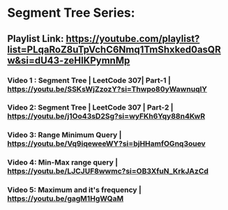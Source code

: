 # Segment Tree Series:

## Playlist Link: https://youtube.com/playlist?list=PLqaRoZ8uTpVchC6Nmq1TmShxked0asQRw&si=dU43-zeHIKPymnMp

### Video 1 : Segment Tree | LeetCode 307| Part-1 | https://youtu.be/SSKsWjZzozY?si=Thwpo80yWawnuqIY


### Video 2: Segment Tree | LeetCode 307 | Part-2 | https://youtu.be/j1Oo43sD2Sg?si=wyFKh6Yqy88n4KwR


### Video 3: Range Minimum Query | https://youtu.be/Vq9iqeweeWY?si=bjHHamfOGnq3ouev


### Video 4: Min-Max range query | https://youtu.be/LJCJUF8wwmc?si=OB3XfuN_KrkJAzCd

### Video 5: Maximum and it's frequency | https://youtu.be/gagM1HgWQaM
